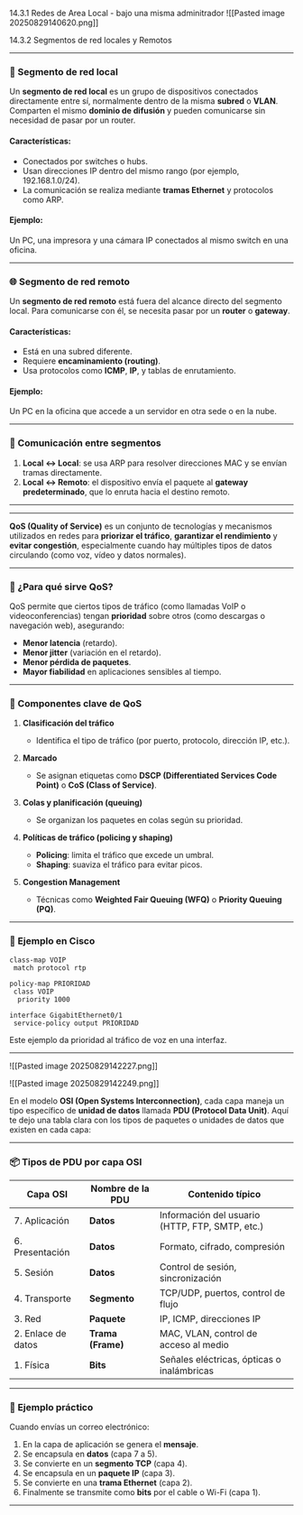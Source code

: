 14.3.1 Redes de Area Local - bajo una misma adminitrador 
![[Pasted image 20250829140620.png]]


14.3.2 Segmentos de red locales y Remotos

---

### 🧩 Segmento de red local

Un **segmento de red local** es un grupo de dispositivos conectados directamente entre sí, normalmente dentro de la misma **subred** o **VLAN**. Comparten el mismo **dominio de difusión** y pueden comunicarse sin necesidad de pasar por un router.

#### Características:

- Conectados por switches o hubs.
- Usan direcciones IP dentro del mismo rango (por ejemplo, 192.168.1.0/24).
- La comunicación se realiza mediante **tramas Ethernet** y protocolos como ARP.

#### Ejemplo:

Un PC, una impresora y una cámara IP conectados al mismo switch en una oficina.

---

### 🌐 Segmento de red remoto

Un **segmento de red remoto** está fuera del alcance directo del segmento local. Para comunicarse con él, se necesita pasar por un **router** o **gateway**.

#### Características:

- Está en una subred diferente.
- Requiere **encaminamiento (routing)**.
- Usa protocolos como **ICMP**, **IP**, y tablas de enrutamiento.

#### Ejemplo:

Un PC en la oficina que accede a un servidor en otra sede o en la nube.

---

### 🔄 Comunicación entre segmentos

1. **Local ↔ Local**: se usa ARP para resolver direcciones MAC y se envían tramas directamente.
2. **Local ↔ Remoto**: el dispositivo envía el paquete al **gateway predeterminado**, que lo enruta hacia el destino remoto.

---

---
**QoS (Quality of Service)** es un conjunto de tecnologías y mecanismos utilizados en redes para **priorizar el tráfico**, **garantizar el rendimiento** y **evitar congestión**, especialmente cuando hay múltiples tipos de datos circulando (como voz, vídeo y datos normales).

---

### 🎯 ¿Para qué sirve QoS?

QoS permite que ciertos tipos de tráfico (como llamadas VoIP o videoconferencias) tengan **prioridad** sobre otros (como descargas o navegación web), asegurando:

- **Menor latencia** (retardo).
- **Menor jitter** (variación en el retardo).
- **Menor pérdida de paquetes**.
- **Mayor fiabilidad** en aplicaciones sensibles al tiempo.

---

### 🧩 Componentes clave de QoS

1. **Clasificación del tráfico**
    
    - Identifica el tipo de tráfico (por puerto, protocolo, dirección IP, etc.).
2. **Marcado**
    
    - Se asignan etiquetas como **DSCP (Differentiated Services Code Point)** o **CoS (Class of Service)**.
3. **Colas y planificación (queuing)**
    
    - Se organizan los paquetes en colas según su prioridad.
4. **Políticas de tráfico (policing y shaping)**
    
    - **Policing**: limita el tráfico que excede un umbral.
    - **Shaping**: suaviza el tráfico para evitar picos.
5. **Congestion Management**
    
    - Técnicas como **Weighted Fair Queuing (WFQ)** o **Priority Queuing (PQ)**.

---

### 📘 Ejemplo en Cisco

```Shell
class-map VOIP
 match protocol rtp

policy-map PRIORIDAD
 class VOIP
  priority 1000

interface GigabitEthernet0/1
 service-policy output PRIORIDAD
```

Este ejemplo da prioridad al tráfico de voz en una interfaz.

---

![[Pasted image 20250829142227.png]]

![[Pasted image 20250829142249.png]]


 En el modelo **OSI (Open Systems Interconnection)**, cada capa maneja un tipo específico de **unidad de datos** llamada **PDU (Protocol Data Unit)**. Aquí te dejo una tabla clara con los tipos de paquetes o unidades de datos que existen en cada capa:

---

### 📦 Tipos de PDU por capa OSI

|**Capa OSI**|**Nombre de la PDU**|**Contenido típico**|
|---|---|---|
|7. Aplicación|**Datos**|Información del usuario (HTTP, FTP, SMTP, etc.)|
|6. Presentación|**Datos**|Formato, cifrado, compresión|
|5. Sesión|**Datos**|Control de sesión, sincronización|
|4. Transporte|**Segmento**|TCP/UDP, puertos, control de flujo|
|3. Red|**Paquete**|IP, ICMP, direcciones IP|
|2. Enlace de datos|**Trama (Frame)**|MAC, VLAN, control de acceso al medio|
|1. Física|**Bits**|Señales eléctricas, ópticas o inalámbricas|

---

### 🧪 Ejemplo práctico

Cuando envías un correo electrónico:

1. En la capa de aplicación se genera el **mensaje**.
2. Se encapsula en **datos** (capa 7 a 5).
3. Se convierte en un **segmento TCP** (capa 4).
4. Se encapsula en un **paquete IP** (capa 3).
5. Se convierte en una **trama Ethernet** (capa 2).
6. Finalmente se transmite como **bits** por el cable o Wi-Fi (capa 1).

---

